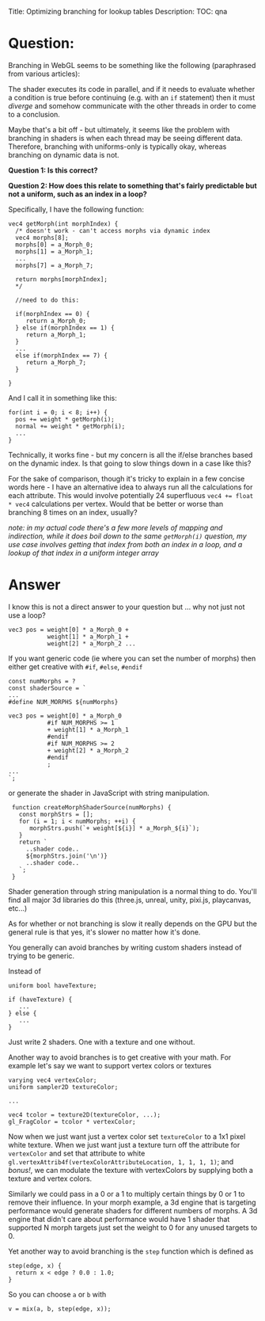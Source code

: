 Title: Optimizing branching for lookup tables
Description:
TOC: qna

# Question:

Branching in WebGL seems to be something like the following (paraphrased from various articles):

The shader executes its code in parallel, and if it needs to evaluate whether a condition is true before continuing (e.g. with an `if` statement) then it must _diverge_ and somehow communicate with the other threads in order to come to a conclusion.

Maybe that's a bit off - but ultimately, it seems like the problem with branching in shaders is when each thread may be seeing different data. Therefore, branching with uniforms-only is typically okay, whereas branching on dynamic data is not.

**Question 1: Is this correct?**

**Question 2: How does this relate to something that's fairly predictable but not a uniform, such as an index in a loop?**

Specifically, I have the following function:

    vec4 getMorph(int morphIndex) {
      /* doesn't work - can't access morphs via dynamic index
      vec4 morphs[8];
      morphs[0] = a_Morph_0;
      morphs[1] = a_Morph_1;
      ...
      morphs[7] = a_Morph_7;
      
      return morphs[morphIndex];
      */
    
      //need to do this:
    
      if(morphIndex == 0) {
         return a_Morph_0;
      } else if(morphIndex == 1) {
         return a_Morph_1;
      }
      ...
      else if(morphIndex == 7) {
         return a_Morph_7;
      }
     
    }

And I call it in something like this:

    for(int i = 0; i < 8; i++) {
      pos += weight * getMorph(i);
      normal += weight * getMorph(i);
      ...
    }

Technically, it works fine - but my concern is all the if/else branches based on the dynamic index. Is that going to slow things down in a case like this?

For the sake of comparison, though it's tricky to explain in a few concise words here - I have an alternative idea to always run all the calculations for each attribute. This would involve potentially 24 superfluous `vec4 += float * vec4` calculations per vertex. Would that be better or worse than branching 8 times on an index, usually?

_note: in my actual code there's a few more levels of mapping and indirection, while it does boil down to the same `getMorph(i)` question, my use case involves getting that index from both an index in a loop, and a lookup of that index in a uniform integer array_

# Answer

I know this is not a direct answer to your question but ... why not just not use a loop?  

    vec3 pos = weight[0] * a_Morph_0 + 
               weight[1] * a_Morph_1 + 
               weight[2] * a_Morph_2 ...

If you want generic code (ie where you can set the number of morphs) then either get creative with `#if`, `#else`, `#endif`

    const numMorphs = ?
    const shaderSource = `
    ...
    #define NUM_MORPHS ${numMorphs}

    vec3 pos = weight[0] * a_Morph_0
               #if NUM_MORPHS >= 1
               + weight[1] * a_Morph_1 
               #endif
               #if NUM_MORPHS >= 2
               + weight[2] * a_Morph_2 
               #endif
               ;
    ...
    `;

or generate the shader in JavaScript with string manipulation.

     function createMorphShaderSource(numMorphs) {
       const morphStrs = [];
       for (i = 1; i < numMorphs; ++i) {
          morphStrs.push(`+ weight[${i}] * a_Morph_${i}`);
       }
       return `
         ..shader code..
         ${morphStrs.join('\n')}
         ..shader code..
       `;
     }

Shader generation through string manipulation is a normal thing to do. You'll find all major 3d libraries do this (three.js, unreal, unity, pixi.js, playcanvas, etc...)

As for whether or not branching is slow it really depends on the GPU but the general rule is that yes, it's slower no matter how it's done. 

You generally can avoid branches by writing custom shaders instead of trying to be generic.

Instead of

    uniform bool haveTexture;

    if (haveTexture) {
       ...
    } else {
       ...
    }

Just write 2 shaders. One with a texture and one without.

Another way to avoid branches is to get creative with your math. For example let's say we want to support vertex colors or textures

    varying vec4 vertexColor;
    uniform sampler2D textureColor;

    ...

    vec4 tcolor = texture2D(textureColor, ...);
    gl_FragColor = tcolor * vertexColor;

Now when we just want just a vertex color set `textureColor` to a 1x1 pixel white texture. When we just want just a texture turn off the attribute for `vertexColor` and set that attribute to white `gl.vertexAttrib4f(vertexColorAttributeLocation, 1, 1, 1, 1)`; and *bonus!*, we can modulate the texture with vertexColors by supplying both a texture and vertex colors.

Similarly we could pass in a 0 or a 1 to multiply certain things by 0 or 1 to remove their influence. In your morph example, a 3d engine that is targeting performance would generate shaders for different numbers of morphs. A 3d engine that didn't care about performance would have 1 shader that supported N morph targets just set the weight to 0 for any unused targets to 0.

Yet another way to avoid branching is the `step` function which is defined as

    step(edge, x) {
      return x < edge ? 0.0 : 1.0;
    }

So you can choose `a` or `b` with

    v = mix(a, b, step(edge, x));



